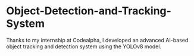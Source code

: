 # Object-Detection-and-Tracking-System
Thanks to my internship at Codealpha, I developed an advanced AI-based object tracking and detection system using the YOLOv8 model.
